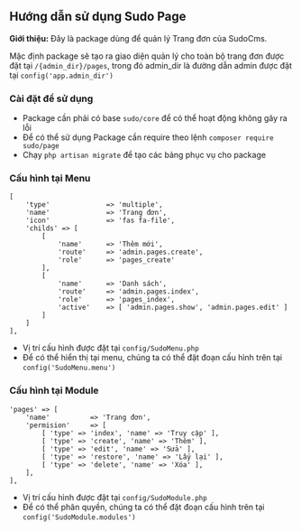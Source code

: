 ## Hướng dẫn sử dụng Sudo Page ##

**Giới thiệu:** Đây là package dùng để quản lý Trang đơn của SudoCms.

Mặc định package sẽ tạo ra giao diện quản lý cho toàn bộ trang đơn được đặt tại `/{admin_dir}/pages`, trong đó admin_dir là đường dẫn admin được đặt tại `config('app.admin_dir')`

### Cài đặt để sử dụng ###

- Package cần phải có base `sudo/core` để có thể hoạt động không gây ra lỗi
- Để có thể sử dụng Package cần require theo lệnh `composer require sudo/page`
- Chạy `php artisan migrate` để tạo các bảng phục vụ cho package

### Cấu hình tại Menu ###

	[
    	'type' 				=> 'multiple',
    	'name' 				=> 'Trang đơn',
		'icon' 				=> 'fas fa-file',
		'childs' => [
			[
				'name' 		=> 'Thêm mới',
				'route' 	=> 'admin.pages.create',
				'role' 		=> 'pages_create'
			],
			[
				'name' 		=> 'Danh sách',
				'route' 	=> 'admin.pages.index',
				'role' 		=> 'pages_index',
				'active' 	=> [ 'admin.pages.show', 'admin.pages.edit' ]
			]
		]
    ],
 
- Vị trí cấu hình được đặt tại `config/SudoMenu.php`
- Để có thể hiển thị tại menu, chúng ta có thể đặt đoạn cấu hình trên tại `config('SudoMenu.menu')`

### Cấu hình tại Module ###
	
	'pages' => [
		'name' 			=> 'Trang đơn',
		'permision' 	=> [
			[ 'type' => 'index', 'name' => 'Truy cập' ],
			[ 'type' => 'create', 'name' => 'Thêm' ],
			[ 'type' => 'edit', 'name' => 'Sửa' ],
			[ 'type' => 'restore', 'name' => 'Lấy lại' ],
			[ 'type' => 'delete', 'name' => 'Xóa' ],
		],
	],

- Vị trí cấu hình được đặt tại `config/SudoModule.php`
- Để có thể phân quyền, chúng ta có thể đặt đoạn cấu hình trên tại `config('SudoModule.modules')`
 